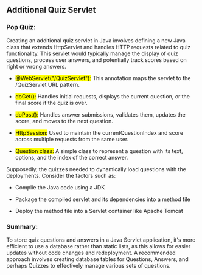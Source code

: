 ## Additional Quiz Servlet

### Pop Quiz: 
Creating an additional quiz servlet in Java involves defining a new Java class that extends HttpServlet and handles HTTP requests related to quiz functionality. This servlet would typically manage the display of quiz questions, process user answers, and potentially track scores based on right or wrong answers.

- <mark>@WebServlet("/QuizServlet"):</mark> This annotation maps the servlet to the /QuizServlet URL pattern.
  
- <mark>doGet():</mark> Handles initial requests, displays the current question, or the final score if the quiz is over.
  
- <mark>doPost():</mark> Handles answer submissions, validates them, updates the score, and moves to the next question.

- <mark>HttpSession:</mark> Used to maintain the currentQuestionIndex and score across multiple requests from the same user.

- <mark>Question class:</mark> A simple class to represent a question with its text, options, and the index of the correct answer.

Supposedly, the quizzes needed to dynamically load questions with the deployments. Consider the factors such as:

- Complie the Java code using a JDK
  
- Package the compiled servlet and its dependencies into a method file

- Deploy the method file into a Servlet container like Apache Tomcat

### Summary:
To store quiz questions and answers in a Java Servlet application, it's more efficient to use a database rather than static lists, as this allows for easier updates without code changes and redeployment. A recommended approach involves creating database tables for Questions, Answers, and perhaps Quizzes to effectively manage various sets of questions.

